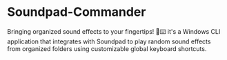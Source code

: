 # Soundpad-Commander
Bringing organized sound effects to your fingertips! 🎵⌨️ it's a Windows CLI application that integrates with Soundpad to play random sound effects from organized folders using customizable global keyboard shortcuts.
